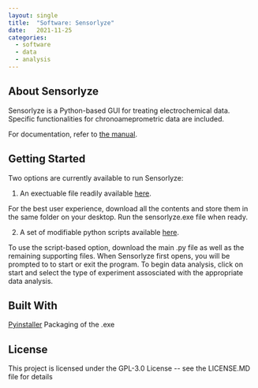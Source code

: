 ```yaml
---
layout: single
title:  "Software: Sensorlyze"
date:   2021-11-25
categories: 
  - software
  - data
  - analysis
---
```


## About Sensorlyze

Sensorlyze is a Python-based GUI for treating electrochemical data. Specific functionalities for chronoameprometric data are included.

For documentation, refer to [the manual](https://sibamoussa.github.io/sensorlyzemanual/).
## Getting Started 
Two options are currently available to run Sensorlyze: 

1. An exectuable file readily available [here](https://drive.google.com/drive/folders/1wTcSYdA--Ps0kcHzFx7qqUe1zSZY850c?usp=sharing).

For the best user experience, download all the contents and store them in the same folder on your desktop. Run the sensorlyze.exe file when ready. 

2. A set of modifiable python scripts available [here](https://github.com/sibamoussa/Sensorlyze_Software).

To use the script-based option, download the main .py file as well as the remaining supporting files. When Sensorlyze first opens, you will be prompted to to start or exit the program. To begin data analysis, click on start and select the type of experiment assosciated with the appropriate data analysis.

## Built With
[Pyinstaller](https://www.pyinstaller.org/) Packaging of the .exe

## License
This project is licensed under the GPL-3.0 License -- see the LICENSE.MD file for details

